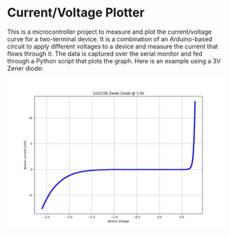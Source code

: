# Current/Voltage Plotter

This is a microcontroller project to measure and plot the current/voltage curve for a two-terminal device.
It is a combination of an Arduino-based circuit to apply different voltages to a device
and measure the current that flows through it. The data is captured over the serial monitor
and fed through a Python script that plots the graph. Here is an example using a 3V Zener diode:

![Zener diode plot](https://raw.githubusercontent.com/cosinekitty/diodeplot/master/data/zener3v.png)
